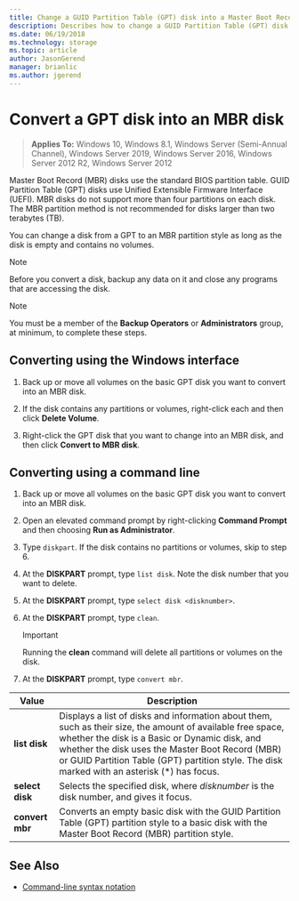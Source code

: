 ```yaml
---
title: Change a GUID Partition Table (GPT) disk into a Master Boot Record (MBR) disk
description: Describes how to change a GUID Partition Table (GPT) disk to an Master Boot Record (MBR) partition style disk.
ms.date: 06/19/2018
ms.technology: storage
ms.topic: article
author: JasonGerend
manager: brianlic
ms.author: jgerend
---
```

# Convert a GPT disk into an MBR disk

> **Applies To:** Windows 10, Windows 8.1, Windows Server (Semi-Annual Channel), Windows Server 2019, Windows Server 2016, Windows Server 2012 R2, Windows Server 2012

Master Boot Record (MBR) disks use the standard BIOS partition table. GUID Partition Table (GPT) disks use Unified Extensible Firmware Interface (UEFI). MBR disks do not support more than four partitions on each disk. The MBR partition method is not recommended for disks larger than two terabytes (TB).

You can change a disk from a GPT to an MBR partition style as long as the disk is empty and contains no volumes.

> [!NOTE]
> Before you convert a disk, backup any data on it and close any programs that are accessing the disk.

> [!NOTE]
> You must be a member of the **Backup Operators** or **Administrators** group, at minimum, to complete these steps.

## Converting using the Windows interface

1.  Back up or move all volumes on the basic GPT disk you want to convert into an MBR disk.

2.  If the disk contains any partitions or volumes, right-click each and then click **Delete Volume**.

3.  Right-click the GPT disk that you want to change into an MBR disk, and then click **Convert to MBR disk**.

## Converting using a command line

1.  Back up or move all volumes on the basic GPT disk you want to convert into an MBR disk.

2.  Open an elevated command prompt by right-clicking **Command Prompt**  and then choosing **Run as Administrator**.

3. Type `diskpart`. If the disk contains no partitions or volumes, skip to step 6.

4.  At the **DISKPART** prompt, type `list disk`. Note the disk number that you want to delete.

5.  At the **DISKPART** prompt, type `select disk <disknumber>`.

6.  At the **DISKPART** prompt, type `clean`.

    > [!IMPORTANT]
    > Running the **clean** command will delete all partitions or volumes on the disk.

7.  At the **DISKPART** prompt, type `convert mbr`.

|                Value                  |      Description   |
| ------------------------------------- | -----------------  |
|  <strong>list disk</strong>  | Displays a list of disks and information about them, such as their size, the amount of available free space, whether the disk is a Basic or Dynamic disk, and whether the disk uses the Master Boot Record (MBR) or GUID Partition Table (GPT) partition style. The disk marked with an asterisk (\*) has focus. |
| <strong>select disk</strong> |                                                                                                          Selects the specified disk, where <em>disknumber</em> is the disk number, and gives it focus.                                                                                                           |
| <strong>convert mbr</strong> |                                                                               Converts an empty basic disk with the GUID Partition Table (GPT) partition style to a basic disk with the Master Boot Record (MBR) partition style.                                                                                |

## See Also

-   [Command-line syntax notation](/previous-versions/orphan-topics/ws.11/cc742449(v=ws.11))
